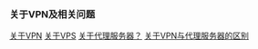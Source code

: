 ### 关于VPN及相关问题
[关于VPN](https://a2zitpro.github.io/web/aboutvpn)
[关于VPS]()
[关于代理服务器？](https://a2zitpro.github.io/web/关于代理服务器)
[关于VPN与代理服务器的区别]( )
